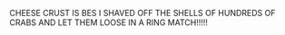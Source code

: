 CHEESE CRUST IS BES
I SHAVED OFF THE SHELLS OF HUNDREDS OF CRABS AND LET THEM LOOSE IN A RING MATCH!!!!!
